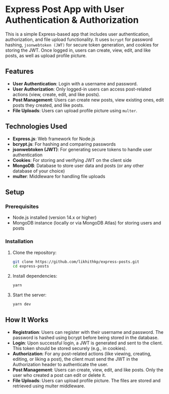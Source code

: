 # Express Post App with User Authentication & Authorization

This is a simple Express-based app that includes user authentication, authorization, and file upload functionality. It uses `bcrypt` for password hashing, `jsonwebtoken (JWT)` for secure token generation, and cookies for storing the JWT. Once logged in, users can create, view, edit, and like posts, as well as upload profile picture.

## Features

- **User Authentication**: Login with a username and password.
- **User Authorization**: Only logged-in users can access post-related actions (view, create, edit, and like posts).
- **Post Management**: Users can create new posts, view existing ones, edit posts they created, and like posts.
- **File Uploads**: Users can upload profile picture using `multer`.

## Technologies Used

- **Express.js**: Web framework for Node.js
- **bcrypt.js**: For hashing and comparing passwords
- **jsonwebtoken (JWT)**: For generating secure tokens to handle user authentication
- **Cookies**: For storing and verifying JWT on the client side
- **MongoDB**: Database to store user data and posts (or any other database of your choice)
- **multer**: Middleware for handling file uploads

## Setup

### Prerequisites

- Node.js installed (version 14.x or higher)
- MongoDB instance (locally or via MongoDB Atlas) for storing users and posts

### Installation

1. Clone the repository:
   ```bash
   git clone https://github.com/likhithkp/express-posts.git
   cd express-posts

2. Install dependencies:
   ```bash
   yarn

3. Start the server:
    ```bash
    yarn dev

## How It Works

- **Registration**: Users can register with their username and password. The password is hashed using bcrypt before being stored in the database.
- **Login**: Upon successful login, a JWT is generated and sent to the client. This token should be stored securely (e.g., in cookies).
- **Authorization**: For any post-related actions (like viewing, creating, editing, or liking a post), the client must send the JWT in the Authorization header to authenticate the user.
- **Post Management**: Users can create, view, edit, and like posts. Only the user who created a post can edit or delete it.
- **File Uploads**: Users can upload profile picture. The files are stored and retrieved using multer middleware.
